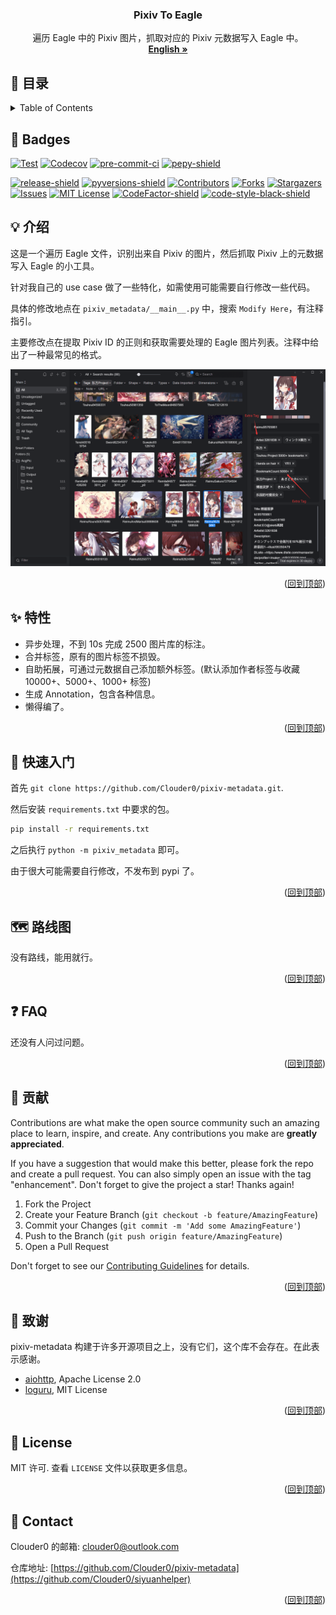 <div id="top"></div>

<h3 align="center">Pixiv To Eagle</h3>
  <p align="center">
    遍历 Eagle 中的 Pixiv 图片，抓取对应的 Pixiv 元数据写入 Eagle 中。
    <!-- <br /> -->
    <!-- <a href="https://clouder0.github.io/pixiv-metadata/zh/"><strong>查看文档 »</strong></a> -->
    <br />
    <a href="https://github.com/Clouder0/pixiv-metadata/blob/main/README.md/"><strong>English »</strong></a>
  </p>
</div>

## 📜 目录

<details><summary>Table of Contents</summary>

- [🌟 Badges](#🌟-badges)
- [💡 介绍](#💡-介绍)
- [✨ 特性](#✨-特性)
- [🎏 快速入门](#🎏-快速入门)
- [🗺️ 路线图](#🗺️-路线图)
- [❓ Faq](#❓-faq)
- [💌 贡献](#💌-贡献)
- [🙏 致谢](#🙏-致谢)
- [📖 许可](#📖-许可)
- [📧 联系](#📧-联系)

</details>

## 🌟 Badges

[![Test][github-action-test-shield]][github-action-test-url]
[![Codecov][codecov-shield]][codecov-url]
[![pre-commit-ci][pre-commit-ci-shield]][pre-commit-ci-url]
[![pepy-shield]][pepy-url]

[![release-shield]][release-url]
[![pyversions-shield]][pyversions-url]
[![Contributors][contributors-shield]][contributors-url]
[![Forks][forks-shield]][forks-url]
[![Stargazers][stars-shield]][stars-url]
[![Issues][issues-shield]][issues-url]
[![MIT License][license-shield]][license-url]
[![CodeFactor-shield]][CodeFactor-url]
[![code-style-black-shield]][code-style-black-url]

## 💡 介绍

这是一个遍历 Eagle 文件，识别出来自 Pixiv 的图片，然后抓取 Pixiv 上的元数据写入 Eagle 的小工具。

针对我自己的 use case 做了一些特化，如需使用可能需要自行修改一些代码。

具体的修改地点在 `pixiv_metadata/__main__.py` 中，搜索 `Modify Here`，有注释指引。

主要修改点在提取 Pixiv ID 的正则和获取需要处理的 Eagle 图片列表。注释中给出了一种最常见的格式。

![Preview](img/img1.png)

<p align="right">(<a href="#top">回到顶部</a>)</p>

## ✨ 特性

- 异步处理，不到 10s 完成 2500 图片库的标注。
- 合并标签，原有的图片标签不损毁。
- 自助拓展，可通过元数据自己添加额外标签。(默认添加作者标签与收藏 10000+、5000+、1000+ 标签)
- 生成 Annotation，包含各种信息。
- 懒得编了。

<p align="right">(<a href="#top">回到顶部</a>)</p>

## 🎏 快速入门

<!-- 查看[快速入门文档](https://clouder0.github.io/pixiv-metadata/zh/quickstart/)来光速起步。 -->

首先 `git clone https://github.com/Clouder0/pixiv-metadata.git`.

然后安装 `requirements.txt` 中要求的包。

```bash
pip install -r requirements.txt
```

之后执行 `python -m pixiv_metadata` 即可。

由于很大可能需要自行修改，不发布到 pypi 了。

<p align="right">(<a href="#top">回到顶部</a>)</p>

## 🗺️ 路线图

<!-- 查看 [Github Project](https://github.com/Clouder0/pixiv-metadata/projects/1). -->

<!-- [Issues](https://github.com/Clouder0/pixiv-metadata/issues) 中包含了许多计划。 -->

没有路线，能用就行。

<p align="right">(<a href="#top">回到顶部</a>)</p>

## ❓ FAQ

还没有人问过问题。

<p align="right">(<a href="#top">回到顶部</a>)</p>

## 💌 贡献

Contributions are what make the open source community such an amazing place to learn, inspire, and create. Any contributions you make are **greatly appreciated**.

If you have a suggestion that would make this better, please fork the repo and create a pull request. You can also simply open an issue with the tag "enhancement".
Don't forget to give the project a star! Thanks again!

1. Fork the Project
2. Create your Feature Branch (`git checkout -b feature/AmazingFeature`)
3. Commit your Changes (`git commit -m 'Add some AmazingFeature'`)
4. Push to the Branch (`git push origin feature/AmazingFeature`)
5. Open a Pull Request

Don't forget to see our [Contributing Guidelines](https://github.com/Clouder0/pixiv-metadata/blob/main/CONTRIBUTING.md) for details.

<p align="right">(<a href="#top">回到顶部</a>)</p>

## 🙏 致谢

pixiv-metadata 构建于许多开源项目之上，没有它们，这个库不会存在。在此表示感谢。

- [aiohttp](https://github.com/aio-libs/aiohttp), Apache License 2.0
- [loguru](https://github.com/Delgan/loguru), MIT License

<p align="right">(<a href="#top">回到顶部</a>)</p>

## 📖 License

MIT 许可. 查看 `LICENSE` 文件以获取更多信息。

<p align="right">(<a href="#top">回到顶部</a>)</p>

## 📧 Contact

Clouder0 的邮箱: clouder0@outlook.com

仓库地址: [https://github.com/Clouder0/pixiv-metadata](https://github.com/Clouder0/siyuanhelper)

<p align="right">(<a href="#top">回到顶部</a>)</p>

<!-- MARKDOWN LINKS & IMAGES -->
<!-- https://www.markdownguide.org/basic-syntax/#reference-style-links -->
[contributors-shield]: https://img.shields.io/github/contributors/Clouder0/pixiv-metadata.svg?style=for-the-badge
[contributors-url]: https://github.com/Clouder0/pixiv-metadata/graphs/contributors
[forks-shield]: https://img.shields.io/github/forks/Clouder0/pixiv-metadata.svg?style=for-the-badge
[forks-url]: https://github.com/Clouder0/pixiv-metadata/network/members
[stars-shield]: https://img.shields.io/github/stars/Clouder0/pixiv-metadata.svg?style=for-the-badge
[stars-url]: https://github.com/Clouder0/pixiv-metadata/stargazers
[issues-shield]: https://img.shields.io/github/issues/Clouder0/pixiv-metadata.svg?style=for-the-badge
[issues-url]: https://github.com/Clouder0/pixiv-metadata/issues
[license-shield]: https://img.shields.io/github/license/Clouder0/pixiv-metadata.svg?style=for-the-badge
[license-url]: https://github.com/Clouder0/pixiv-metadata/blob/main/LICENSE
[github-action-test-shield]: https://github.com/Clouder0/pixiv-metadata/actions/workflows/test.yml/badge.svg?branch=main
[github-action-test-url]: https://github.com/Clouder0/pixiv-metadata/actions/workflows/test.yml
[codecov-shield]:https://codecov.io/gh/Clouder0/pixiv-metadata/branch/main/graph/badge.svg?token=D2XT099AFB
[codecov-url]: https://codecov.io/gh/Clouder0/pixiv-metadata
[pre-commit-ci-shield]: https://results.pre-commit.ci/badge/github/Clouder0/pixiv-metadata/main.svg
[pre-commit-ci-url]: https://results.pre-commit.ci/latest/github/Clouder0/pixiv-metadata/main
[code-style-black-shield]: https://img.shields.io/badge/code%20style-black-000000.svg?style=for-the-badge
[code-style-black-url]: https://github.com/psf/black
[pyversions-shield]: https://img.shields.io/pypi/pyversions/pixiv-metadata.svg?style=for-the-badge
[pyversions-url]: https://pypi.org/project/pixiv-metadata/
[release-shield]: https://img.shields.io/github/release/Clouder0/pixiv-metadata.svg?style=for-the-badge
[release-url]: https://github.com/Clouder0/pixiv-metadata/releases
[CodeFactor-shield]: https://www.codefactor.io/repository/github/clouder0/pixiv-metadata/badge/main?style=for-the-badge
[CodeFactor-url]: https://www.codefactor.io/repository/github/clouder0/pixiv-metadata/overview/main
[pepy-shield]: https://static.pepy.tech/personalized-badge/pixiv-metadata?period=total&units=international_system&left_color=grey&right_color=brightgreen&left_text=Downloads
[pepy-url]: https://pepy.tech/project/pixiv-metadata
